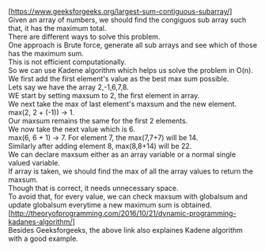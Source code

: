 [https://www.geeksforgeeks.org/largest-sum-contiguous-subarray/]	
Given an array of numbers, we should find the congiguos sub array such that, it has the maximum total.	 
There are different ways to solve this problem.	  
One approach is Brute force, generate all sub arrays and see which of those has the maximum sum.	
This is not efficient computationally.	 
So we can use Kadene algorithm which helps us solve the problem in O(n).	 
We first add the first element's value as the best max sum possible.	
Lets say we have the array 2,-1,6,7,8.	
WE start by setting maxsum to 2, the first element in array.	
We next take the max of last element's maxsum and the new element.	
max(2, 2 + (-1)) -> 1.	
Our maxsum remains the same for the first 2 elements.	 
We now take the next value which is 6.	 
max(6, 6 + 1) -> 7.	
For element 7, the max(7,7+7) will be 14.	
Similarly after adding element 8, max(8,8+14) will be 22.	
We can declare maxsum either as an array variable or a normal single valued variable.	
If array is taken, we should find the max of all the array values to return the maxsum. 	
Though that is correct, it needs unnecessary space. 	
To avoid that, for every value, we can check maxsum with globalsum and update globalsum everytime a new maximum sum is obtained.  	
[http://theoryofprogramming.com/2016/10/21/dynamic-programming-kadanes-algorithm/]    
Besides Geeksforgeeks, the above link also explaines Kadene algorithm with a good example.  	

